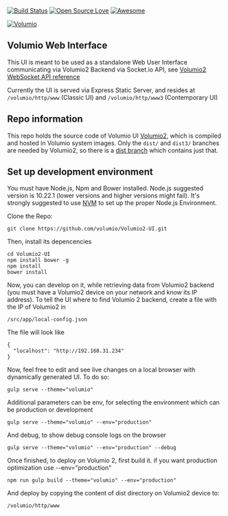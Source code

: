 [![Build Status](https://app.travis-ci.com/volumio/Volumio2-UI.svg?branch=master)](https://travis-ci.org/volumio/Volumio2-UI)
[![Open Source Love](https://badges.frapsoft.com/os/v2/open-source.png?v=103)](https://github.com/ellerbrock/open-source-badges/)
[![Awesome](https://awesome.re/badge.svg)](https://github.com/thibmaek/awesome-raspberry-pi)

[![Volumio](https://volumio.org/wp-content/uploads/2016/02/Volumio_logo_HD2000.jpg)](https://volumio.org)


## Volumio Web Interface

This UI is meant to be used as a standalone Web User Interface communicating via Volumio2 Backend via Socket.io API, see [Volumio2 WebSocket API reference](https://github.com/volumio/Volumio2/wiki/WebSockets-API-Reference)

Currently the UI is served via Express Static Server, and resides at `/volumio/http/www` (Classic UI) and `/volumio/http/www3` (Contemporary UI)


## Repo information

This repo holds the source code of Volumio UI [Volumio2](https://github.com/volumio/Volumio2), which is compiled and hosted in Volumio system images.
Only the `dist/` and `dist3/` branches are needed by Volumio2, so there is a [dist branch](https://github.com/volumio/Volumio2-UI/tree/dist) which contains just that.


## Set up development environment

You must have Node.js, Npm and Bower installed. Node.js suggested version is 10.22.1 (lower versions and higher versions might fail). It's strongly suggested to use [NVM](https://github.com/nvm-sh/nvm) to set up the proper Node.js Environment.

Clone the Repo:

```shell
git clone https://github.com/volumio/Volumio2-UI.git
```


Then, install its depencencies

```shell
cd Volumio2-UI
npm install bower -g
npm install
bower install
```

Now, you can develop on it, while retrieving data from Volumio2 backend (you must have a Volumio2 device on your network and know its IP address).
To tell the UI where to find Volumio 2 backend, create a file with the IP of Volumio2 in

```shell
/src/app/local-config.json
```

The file will look like

```shell
{
  "localhost": "http://192.168.31.234"
}
```


Now, feel free to edit and see live changes on a local browser with dynamically generated UI. To do so:

```shell
gulp serve --theme="volumio"
```

Additional parameters can be env, for selecting the environment which can be production or development

```shell
gulp serve --theme="volumio" --env="production"
```

And debug, to show debug console logs on the browser

```shell
gulp serve --theme="volumio" --env="production" --debug
```

Once finished, to deploy on Volumio 2, first build it. if you want production optimization use --env="production"

```shell
npm run gulp build --theme="volumio" --env="production"
```


And deploy by copying the content of dist directory on Volumio2 device to:

```shell
/volumio/http/www
```



